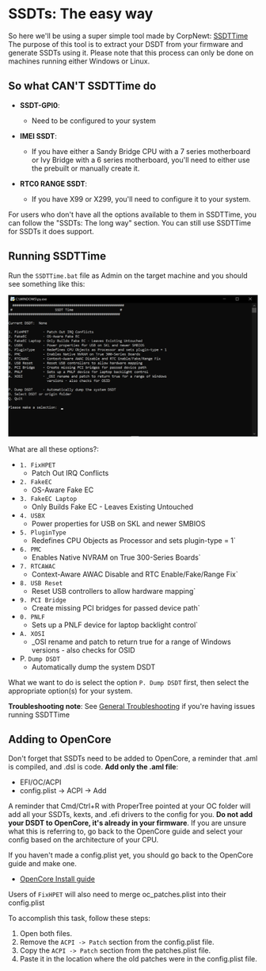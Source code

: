 # SSDTs: The easy way

So here we'll be using a super simple tool made by CorpNewt: [SSDTTime](https://github.com/corpnewt/SSDTTime)
The purpose of this tool is to extract your DSDT from your firmware and generate SSDTs using it. Please note that this process can only be done on machines running either Windows or Linux.

## So what **CAN'T** SSDTTime do

* **SSDT-GPI0**:
  * Need to be configured to your system

* **IMEI SSDT**:
  * If you have either a Sandy Bridge CPU with a 7 series motherboard or Ivy Bridge with a 6 series motherboard, you'll need to either use the prebuilt or manually create it.

* **RTC0 RANGE SSDT**:
  * If you have X99 or X299, you'll need to configure it to your system.

For users who don't have all the options available to them in SSDTTime, you can follow the "SSDTs: The long way" section. You can still use SSDTTime for SSDTs it does support.

## Running SSDTTime

Run the `SSDTTime.bat` file as Admin on the target machine and you should see something like this:

![](../images/ssdt-easy-md/ssdttime.png)

What are all these options?:

* `1. FixHPET `      
	* Patch Out IRQ Conflicts
* `2. FakeEC`        
	* OS-Aware Fake EC
* `3. FakeEC Laptop`
 	* Only Builds Fake EC - Leaves Existing Untouched
* `4. USBX`          
	* Power properties for USB on SKL and newer SMBIOS
* `5. PluginType`    
	* Redefines CPU Objects as Processor and sets plugin-type = 1`
* `6. PMC `          
	* Enables Native NVRAM on True 300-Series Boards`
* `7. RTCAWAC`       
	* Context-Aware AWAC Disable and RTC Enable/Fake/Range Fix`
* `8. USB Reset`     
	* Reset USB controllers to allow hardware mapping`
* `9. PCI Bridge`    
	* Create missing PCI bridges for passed device path`
* `0. PNLF`          
	* Sets up a PNLF device for laptop backlight control`
* `A. XOSI `         
	* _OSI rename and patch to return true for a range of Windows versions - also checks for OSID
* P. `Dump DSDT`     
	* Automatically dump the system DSDT

What we want to do is select the option `P. Dump DSDT` first, then select the appropriate option(s) for your system.


**Troubleshooting note**: See [General Troubleshooting](https://dortania.github.io/OpenCore-Install-Guide/troubleshooting/troubleshooting.html) if you're having issues running SSDTTime

## Adding to OpenCore

Don't forget that SSDTs need to be added to OpenCore, a reminder that .aml is compiled, and .dsl is code. **Add only the .aml file**:

* EFI/OC/ACPI
* config.plist -> ACPI -> Add

A reminder that Cmd/Ctrl+R with ProperTree pointed at your OC folder will add all your SSDTs, kexts, and .efi drivers to the config for you. **Do not add your DSDT to OpenCore, it's already in your firmware**. If you are unsure what this is referring to, go back to the OpenCore guide and select your config based on the architecture of your CPU.

If you haven't made a config.plist yet, you should go back to the OpenCore guide and make one.

* [OpenCore Install guide](https://dortania.github.io/OpenCore-Install-Guide/)

Users of `FixHPET` will also need to merge oc_patches.plist into their config.plist

To accomplish this task, follow these steps: 
1. Open both files.
2. Remove the `ACPI -> Patch` section from the config.plist file.
3. Copy the `ACPI -> Patch` section from the patches.plist file.
4. Paste it in the location where the old patches were in the config.plist file.

